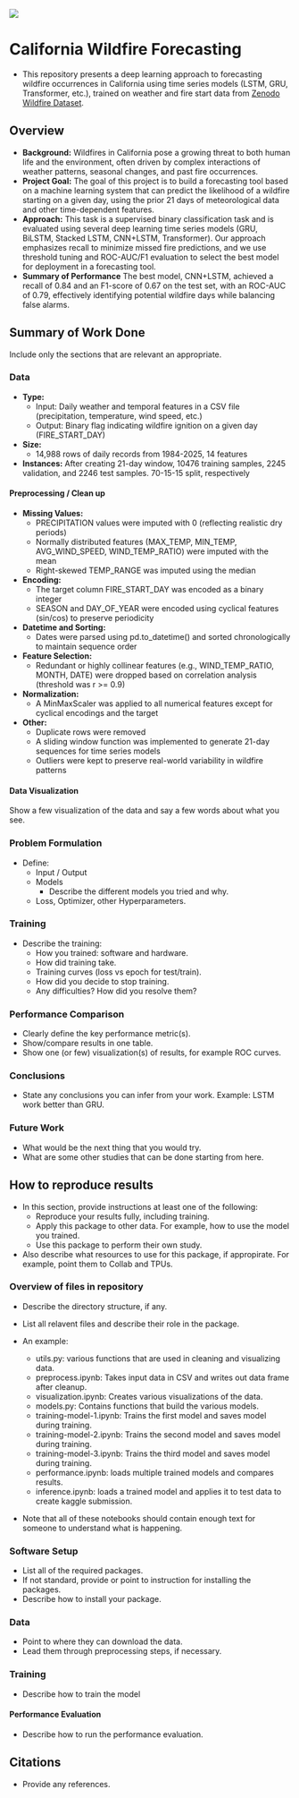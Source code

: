 ![](UTA-DataScience-Logo.png)

# California Wildfire Forecasting

* This repository presents a deep learning approach to forecasting wildfire occurrences in California using time series models (LSTM, GRU, Transformer, etc.), trained on weather and fire start data from [Zenodo Wildfire Dataset](https://zenodo.org/records/14712845). 

## Overview

  * **Background:** Wildfires in California pose a growing threat to both human life and the environment, often driven by complex interactions of weather patterns, seasonal changes, and past fire occurrences.
  * **Project Goal:** The goal of this project is to build a forecasting tool based on a machine learning system that can predict the likelihood of a wildfire starting on a given day, using the prior 21 days of meteorological data and other time-dependent features.
  * **Approach:** This task is a supervised binary classification task and is evaluated using several deep learning time series models (GRU, BiLSTM, Stacked LSTM, CNN+LSTM, Transformer). Our approach emphasizes recall to minimize missed fire predictions, and we use threshold tuning and ROC-AUC/F1 evaluation to select the best model for deployment in a forecasting tool.
  * **Summary of Performance** The best model, CNN+LSTM, achieved a recall of 0.84 and an F1-score of 0.67 on the test set, with an ROC-AUC of 0.79, effectively identifying potential wildfire days while balancing false alarms.

## Summary of Work Done

Include only the sections that are relevant an appropriate.

### Data

  * **Type:**
    * Input: Daily weather and temporal features in a CSV file (precipitation, temperature, wind speed, etc.)
    * Output: Binary flag indicating wildfire ignition on a given day (FIRE_START_DAY)
  * **Size:**
    * 14,988 rows of daily records from 1984-2025, 14 features
  * **Instances:** After creating 21-day window, 10476 training samples, 2245 validation, and 2246 test samples. 70-15-15 split, respectively

#### Preprocessing / Clean up

* **Missing Values:**
  * PRECIPITATION values were imputed with 0 (reflecting realistic dry periods)
  * Normally distributed features (MAX_TEMP, MIN_TEMP, AVG_WIND_SPEED, WIND_TEMP_RATIO) were imputed with the mean
  * Right-skewed TEMP_RANGE was imputed using the median
* **Encoding:**
  * The target column FIRE_START_DAY was encoded as a binary integer
  * SEASON and DAY_OF_YEAR were encoded using cyclical features (sin/cos) to preserve periodicity
* **Datetime and Sorting:**
  * Dates were parsed using pd.to_datetime() and sorted chronologically to maintain sequence order
* **Feature Selection:**
  * Redundant or highly collinear features (e.g., WIND_TEMP_RATIO, MONTH, DATE) were dropped based on correlation analysis (threshold was r >= 0.9)
* **Normalization:**
  * A MinMaxScaler was applied to all numerical features except for cyclical encodings and the target
* **Other:**
  * Duplicate rows were removed
  * A sliding window function was implemented to generate 21-day sequences for time series models
  * Outliers were kept to preserve real-world variability in wildfire patterns

#### Data Visualization

Show a few visualization of the data and say a few words about what you see.

### Problem Formulation

* Define:
  * Input / Output
  * Models
    * Describe the different models you tried and why.
  * Loss, Optimizer, other Hyperparameters.

### Training

* Describe the training:
  * How you trained: software and hardware.
  * How did training take.
  * Training curves (loss vs epoch for test/train).
  * How did you decide to stop training.
  * Any difficulties? How did you resolve them?

### Performance Comparison

* Clearly define the key performance metric(s).
* Show/compare results in one table.
* Show one (or few) visualization(s) of results, for example ROC curves.

### Conclusions

* State any conclusions you can infer from your work. Example: LSTM work better than GRU.

### Future Work

* What would be the next thing that you would try.
* What are some other studies that can be done starting from here.

## How to reproduce results

* In this section, provide instructions at least one of the following:
   * Reproduce your results fully, including training.
   * Apply this package to other data. For example, how to use the model you trained.
   * Use this package to perform their own study.
* Also describe what resources to use for this package, if appropirate. For example, point them to Collab and TPUs.

### Overview of files in repository

* Describe the directory structure, if any.
* List all relavent files and describe their role in the package.
* An example:
  * utils.py: various functions that are used in cleaning and visualizing data.
  * preprocess.ipynb: Takes input data in CSV and writes out data frame after cleanup.
  * visualization.ipynb: Creates various visualizations of the data.
  * models.py: Contains functions that build the various models.
  * training-model-1.ipynb: Trains the first model and saves model during training.
  * training-model-2.ipynb: Trains the second model and saves model during training.
  * training-model-3.ipynb: Trains the third model and saves model during training.
  * performance.ipynb: loads multiple trained models and compares results.
  * inference.ipynb: loads a trained model and applies it to test data to create kaggle submission.

* Note that all of these notebooks should contain enough text for someone to understand what is happening.

### Software Setup
* List all of the required packages.
* If not standard, provide or point to instruction for installing the packages.
* Describe how to install your package.

### Data

* Point to where they can download the data.
* Lead them through preprocessing steps, if necessary.

### Training

* Describe how to train the model

#### Performance Evaluation

* Describe how to run the performance evaluation.


## Citations

* Provide any references.
